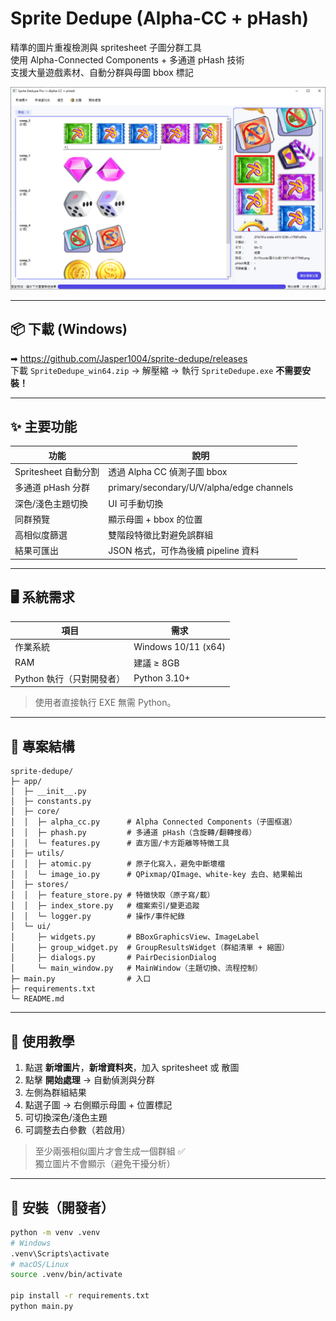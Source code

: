 # Sprite Dedupe (Alpha-CC + pHash)

精準的圖片重複檢測與 spritesheet 子圖分群工具  
使用 Alpha-Connected Components + 多通道 pHash 技術  
支援大量遊戲素材、自動分群與母圖 bbox 標記

![screenshot](docs/screenshot_light.PNG)

---

## 📦 下載 (Windows)

➡ https://github.com/Jasper1004/sprite-dedupe/releases  
下載 `SpriteDedupe_win64.zip` → 解壓縮 → 執行 `SpriteDedupe.exe`
**不需要安裝！**

---

## ✨ 主要功能

| 功能 | 說明 |
|------|------|
| Spritesheet 自動分割 | 透過 Alpha CC 偵測子圖 bbox |
| 多通道 pHash 分群 | primary/secondary/U/V/alpha/edge channels |
| 深色/淺色主題切換 | UI 可手動切換 |
| 同群預覽 | 顯示母圖 + bbox 的位置 |
| 高相似度篩選 | 雙階段特徵比對避免誤群組 |
| 結果可匯出 | JSON 格式，可作為後續 pipeline 資料 |

---

## 🖥️ 系統需求

| 項目 | 需求 |
|------|------|
| 作業系統 | Windows 10/11 (x64) |
| RAM | 建議 ≥ 8GB |
| Python 執行（只對開發者） | Python 3.10+ |

> 使用者直接執行 EXE 無需 Python。

---

## 📁 專案結構

```text
sprite-dedupe/
├─ app/
│  ├─ __init__.py
│  ├─ constants.py
│  ├─ core/
│  │  ├─ alpha_cc.py      # Alpha Connected Components（子圖框選）
│  │  ├─ phash.py         # 多通道 pHash（含旋轉/翻轉搜尋）
│  │  └─ features.py      # 直方圖/卡方距離等特徵工具
│  ├─ utils/
│  │  ├─ atomic.py        # 原子化寫入，避免中斷壞檔
│  │  └─ image_io.py      # QPixmap/QImage、white-key 去白、結果輸出
│  ├─ stores/
│  │  ├─ feature_store.py # 特徵快取（原子寫/載）
│  │  ├─ index_store.py   # 檔案索引/變更追蹤
│  │  └─ logger.py        # 操作/事件紀錄
│  └─ ui/
│     ├─ widgets.py       # BBoxGraphicsView、ImageLabel
│     ├─ group_widget.py  # GroupResultsWidget（群組清單 + 縮圖）
│     ├─ dialogs.py       # PairDecisionDialog
│     └─ main_window.py   # MainWindow（主題切換、流程控制）
├─ main.py                # 入口
├─ requirements.txt
└─ README.md

```

---

## 📘 使用教學

1. 點選 **新增圖片**，**新增資料夾**，加入 spritesheet 或 散圖
2. 點擊 **開始處理** → 自動偵測與分群
3. 左側為群組結果
4. 點選子圖 → 右側顯示母圖 + 位置標記
5. 可切換深色/淺色主題
6. 可調整去白參數（若啟用）

> 至少兩張相似圖片才會生成一個群組 ✅  
> 獨立圖片不會顯示（避免干擾分析）

---

## 🔧 安裝（開發者）

```bash
python -m venv .venv
# Windows
.venv\Scripts\activate
# macOS/Linux
source .venv/bin/activate

pip install -r requirements.txt
python main.py